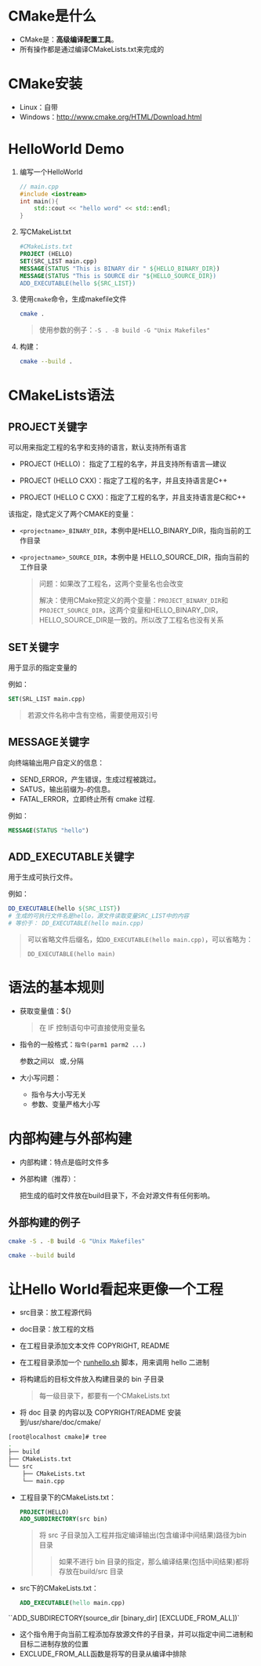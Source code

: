 # CMake是什么

- CMake是：**高级编译配置工具**。
- 所有操作都是通过编译CMakeLists.txt来完成的



# CMake安装

- Linux：自带
- Windows：http://www.cmake.org/HTML/Download.html



# HelloWorld Demo

1. 编写一个HelloWorld

   ```cpp
   // main.cpp
   #include <iostream>
   int main(){
       std::cout << "hello word" << std::endl;
   }
   ```

2. 写CMakeList.txt

   ```cmake
   #CMakeLists.txt
   PROJECT (HELLO)
   SET(SRC_LIST main.cpp)
   MESSAGE(STATUS "This is BINARY dir " ${HELLO_BINARY_DIR})
   MESSAGE(STATUS "This is SOURCE dir "${HELLO_SOURCE_DIR})
   ADD_EXECUTABLE(hello ${SRC_LIST})
   ```

3. 使用`cmake`命令，生成makefile文件

   ```sh
   cmake .
   ```

   > 使用参数的例子：`-S . -B build -G "Unix Makefiles"`

4. 构建：

   ```sh
   cmake --build .
   ```

   

# CMakeLists语法

## PROJECT关键字

可以用来指定工程的名字和支持的语言，默认支持所有语言

- PROJECT (HELLO)： 指定了工程的名字，并且支持所有语言—建议

- PROJECT (HELLO CXX)：指定了工程的名字，并且支持语言是C++


- PROJECT (HELLO C CXX)：指定了工程的名字，并且支持语言是C和C++




该指定，隐式定义了两个CMAKE的变量：

- `<projectname>_BINARY_DIR`，本例中是HELLO_BINARY_DIR，指向当前的工作目录

- `<projectname>_SOURCE_DIR`，本例中是 HELLO_SOURCE_DIR，指向当前的工作目录

  >问题：如果改了工程名，这两个变量名也会改变
  >
  >解决：使用CMake预定义的两个变量：`PROJECT_BINARY_DIR`和`PROJECT_SOURCE_DIR`，这两个变量和HELLO_BINARY_DIR，HELLO_SOURCE_DIR是一致的。所以改了工程名也没有关系



## SET关键字

用于显示的指定变量的



例如：

```cmake
SET(SRL_LIST main.cpp)
```

> 若源文件名称中含有空格，需要使用双引号



## MESSAGE关键字

向终端输出用户自定义的信息：

- SEND_ERROR，产生错误，生成过程被跳过。
- SATUS，输出前缀为`—`的信息。
- FATAL_ERROR，立即终止所有 cmake 过程.



例如：

```cmake
MESSAGE(STATUS "hello")
```



## ADD_EXECUTABLE关键字

用于生成可执行文件。



例如：

```cmake
DD_EXECUTABLE(hello ${SRC_LIST})
# 生成的可执行文件名是hello，源文件读取变量SRC_LIST中的内容
# 等价于： DD_EXECUTABLE(hello main.cpp)
```

> 可以省略文件后缀名，如`DD_EXECUTABLE(hello main.cpp)`，可以省略为：
>
> `DD_EXECUTABLE(hello main)`





# 语法的基本规则

- 获取变量值：${}

  >在 IF 控制语句中可直接使用变量名

- 指令的一般格式：`指令(parm1 parm2 ...)`

  参数之间以 ` `或`,`分隔

- 大小写问题：

  - 指令与大小写无关
  - 参数、变量严格大小写



# 内部构建与外部构建

- 内部构建：特点是临时文件多

- 外部构建（推荐）：

  把生成的临时文件放在build目录下，不会对源文件有任何影响。



## 外部构建的例子

```sh
cmake -S . -B build -G "Unix Makefiles"
```

```sh
cmake --build build
```



# 让Hello World看起来更像一个工程

- src目录：放工程源代码

- doc目录：放工程的文档

- 在工程目录添加文本文件 COPYRIGHT, README

- 在工程目录添加一个 [runhello.sh](http://runhello.sh/) 脚本，用来调用 hello 二进制

  

- 将构建后的目标文件放入构建目录的 bin 子目录

  > 每一级目录下，都要有一个CMakeLists.txt

- 将 doc 目录 的内容以及 COPYRIGHT/README 安装到/usr/share/doc/cmake/



```sh
[root@localhost cmake]# tree
.
├── build
├── CMakeLists.txt
└── src
    ├── CMakeLists.txt
    └── main.cpp
```

- 工程目录下的CMakeLists.txt：

  ```cmake
  PROJECT(HELLO)
  ADD_SUBDIRECTORY(src bin)
  ```

  >将 src 子目录加入工程并指定编译输出(包含编译中间结果)路径为bin 目录
  >
  >>如果不进行 bin 目录的指定，那么编译结果(包括中间结果)都将存放在build/src 目录

- src下的CMakeLists.txt：

  ```cmake
  ADD_EXECUTABLE(hello main.cpp)
  ```

  

``ADD_SUBDIRECTORY(source_dir [binary_dir] [EXCLUDE_FROM_ALL])`

- 这个指令用于向当前工程添加存放源文件的子目录，并可以指定中间二进制和目标二进制存放的位置
- EXCLUDE_FROM_ALL函数是将写的目录从编译中排除